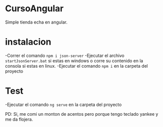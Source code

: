 # CursoAngular

Simple tienda echa en angular.

# instalacion
-Correr el comando `npm i json-server`
-Ejecutar el archivo `startJsonServer.bat` si estas en windows o corre su contenido en la consola si estas en linux.
-Ejecutar el comando `npm i` en la carpeta del proyecto

# Test
-Ejecutar el comando `ng serve` en la carpeta del proyecto

PD: Si, me comi un monton de acentos pero porque tengo teclado yankee y me da flojera.
